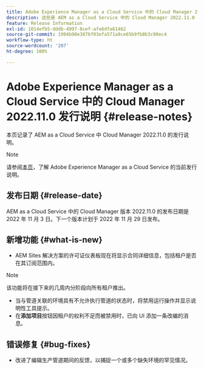 ```yaml
---
title: Adobe Experience Manager as a Cloud Service 中的 Cloud Manager 2022.11.0 发行说明
description: 这些是 AEM as a Cloud Service 中的 Cloud Manager 2022.11.0 发行说明。
feature: Release Information
exl-id: 1014efb5-dddb-4997-8cef-afe6dfa61462
source-git-commit: 1994b90e3876f03efa571a9ce65b9fb8b3c90ec4
workflow-type: ht
source-wordcount: '207'
ht-degree: 100%

---
```


# Adobe Experience Manager as a Cloud Service 中的 Cloud Manager 2022.11.0 发行说明 {#release-notes}

本页记录了 AEM as a Cloud Service 中 Cloud Manager 2022.11.0 的发行说明。

>[!NOTE]
>
>请参阅[本页](/help/release-notes/release-notes-cloud/release-notes-current.md)，了解 Adobe Experience Manager as a Cloud Service 的当前发行说明。

## 发布日期 {#release-date}

AEM as a Cloud Service 中的 Cloud Manager 版本 2022.11.0 的发布日期是 2022 年 11 月 3 日。下一个版本计划于 2022 年 11 月 29 日发布。

## 新增功能 {#what-is-new}

* AEM Sites 解决方案的许可证仪表板现在将显示合同详细信息，包括租户是否在其订阅范围内。

>[!NOTE]
>
> 该功能将在接下来的几周内分阶段向所有租户推出。

* 当与管道关联的环境具有不允许执行管道的状态时，将禁用运行操作并显示说明性工具提示。
* 在&#x200B;**添加项目**&#x200B;按钮因租户的权利不足而被禁用时，已向 UI 添加一条改编的消息。

## 错误修复 {#bug-fixes}

* 改进了编辑生产管道期间的反馈，以捕捉一个或多个缺失环境的罕见情况。
